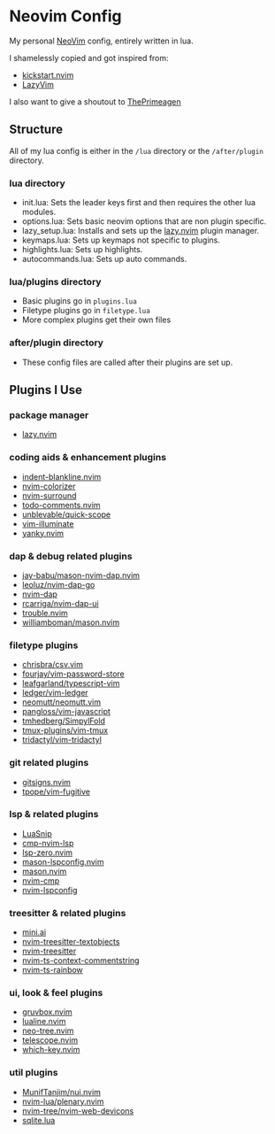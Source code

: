 # Neovim Config
My personal [NeoVim](https://github.com/neovim/neovim) config, entirely written in lua.

I shamelessly copied and got inspired from:
- [kickstart.nvim](https://github.com/nvim-lua/kickstart.nvim)
- [LazyVim](https://github.com/LazyVim/LazyVim)

I also want to give a shoutout to [ThePrimeagen](https://www.youtube.com/channel/UC8ENHE5xdFSwx71u3fDH5Xw)

## Structure
All of my lua config is either in the `/lua` directory or the `/after/plugin` directory.

### lua directory
- init.lua: Sets the leader keys first and then requires the other lua modules.
- options.lua: Sets basic neovim options that are non plugin specific.
- lazy_setup.lua: Installs and sets up the [lazy.nvim](https://github.com/folke/lazy.nvim) plugin manager.
- keymaps.lua: Sets up keymaps not specific to plugins.
- highlights.lua: Sets up highlights.
- autocommands.lua: Sets up auto commands.

### lua/plugins directory
- Basic plugins go in `plugins.lua`
- Filetype plugins go in `filetype.lua`
- More complex plugins get their own files

### after/plugin directory
- These config files are called after their plugins are set up.

## Plugins I Use

### package manager
- [lazy.nvim](https://github.com/folke/lazy.nvim)

### coding aids & enhancement plugins
- [indent-blankline.nvim](https://github.com/lukas-reineke/indent-blankline.nvim)
- [nvim-colorizer](https://github.com/norcalli/nvim-colorizer.lua)
- [nvim-surround](https://github.com/kylechui/nvim-surround)
- [todo-comments.nvim](https://github.com/folke/todo-comments.nvim)
- [unblevable/quick-scope](https://github.com/unblevable/quick-scope)
- [vim-illuminate](https://github.com/RRethy/vim-illuminate)
- [yanky.nvim](https://github.com/gbprod/yanky.nvim)

### dap & debug related plugins
- [jay-babu/mason-nvim-dap.nvim](https://github.com/jay-babu/mason-nvim-dap.nvim)
- [leoluz/nvim-dap-go](https://github.com/leoluz/nvim-dap-go)
- [nvim-dap](https://github.com/mfussenegger/nvim-dap)
- [rcarriga/nvim-dap-ui](https://github.com/rcarriga/nvim-dap-ui)
- [trouble.nvim](https://github.com/folke/trouble.nvim)
- [williamboman/mason.nvim](https://github.com/williamboman/mason.nvim)

### filetype plugins
- [chrisbra/csv.vim](https://github.com/chrisbra/csv.vim)
- [fourjay/vim-password-store](https://github.com/fourjay/vim-password-store)
- [leafgarland/typescript-vim](https://github.com/leafgarland/typescript-vim)
- [ledger/vim-ledger](https://github.com/ledger/vim-ledger)
- [neomutt/neomutt.vim](https://github.com/neomutt/neomutt.vim)
- [pangloss/vim-javascript](https://github.com/pangloss/vim-javascript)
- [tmhedberg/SimpylFold](https://github.com/tmhedberg/SimpylFold)
- [tmux-plugins/vim-tmux](https://github.com/tmux-plugins/vim-tmux)
- [tridactyl/vim-tridactyl](https://github.com/tridactyl/vim-tridactyl)

### git related plugins
- [gitsigns.nvim](https://github.com/lewis6991/gitsigns.nvim)
- [tpope/vim-fugitive](https://github.com/tpope/vim-fugitive)

### lsp & related plugins
- [LuaSnip](https://github.com/L3MON4D3/LuaSnip)
- [cmp-nvim-lsp](https://github.com/hrsh7th/cmp-nvim-lsp)
- [lsp-zero.nvim](https://github.com/VonHeikemen/lsp-zero.nvim)
- [mason-lspconfig.nvim](https://github.com/williamboman/mason-lspconfig.nvim)
- [mason.nvim](https://github.com/williamboman/mason.nvim)
- [nvim-cmp](https://github.com/hrsh7th/nvim-cmp)
- [nvim-lspconfig](https://github.com/neovim/nvim-lspconfig)

### treesitter & related plugins
- [mini.ai](https://github.com/echasnovski/mini.ai)
- [nvim-treesitter-textobjects](https://github.com/nvim-treesitter/nvim-treesitter-textobjects)
- [nvim-treesitter](https://github.com/nvim-treesitter/nvim-treesitter)
- [nvim-ts-context-commentstring](https://github.com/JoosepAlviste/nvim-ts-context-commentstring)
- [nvim-ts-rainbow](https://github.com/p00f/nvim-ts-rainbow)

### ui, look & feel plugins
- [gruvbox.nvim](https://github.com/ellisonleao/gruvbox.nvim)
- [lualine.nvim](https://github.com/nvim-lualine/lualine.nvim)
- [neo-tree.nvim](https://github.com/nvim-neo-tree/neo-tree.nvim)
- [telescope.nvim](https://github.com/nvim-telescope/telescope.nvim)
- [which-key.nvim](https://github.com/folke/which-key.nvim)

### util plugins
- [MunifTanjim/nui.nvim](https://github.com/MunifTanjim/nui.nvim)
- [nvim-lua/plenary.nvim](https://github.com/nvim-lua/plenary.nvim)
- [nvim-tree/nvim-web-devicons](https://github.com/nvim-tree/nvim-web-devicons)
- [sqlite.lua](https://github.com/kkharji/sqlite.lua)
